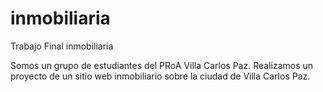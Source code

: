 # inmobiliaria
 Trabajo Final inmobiliaria

 Somos un grupo de estudiantes del PRoA Villa Carlos Paz. Realizamos un proyecto de un sitio web inmobiliario sobre la ciudad de Villa Carlos Paz.
 
